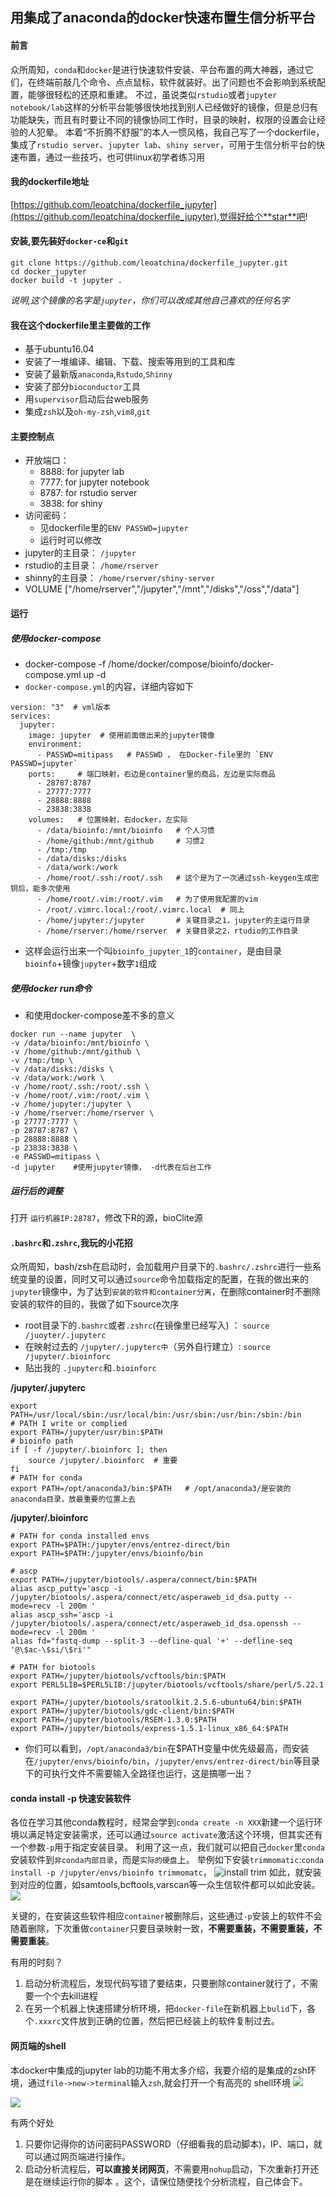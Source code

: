 ## 用集成了anaconda的docker快速布置生信分析平台
#### 前言
众所周知，`conda`和`docker`是进行快速软件安装、平台布置的两大神器，通过它们，在终端前敲几个命令、点点鼠标，软件就装好。出了问题也不会影响到系统配置，能够很轻松的还原和重建。
不过，虽说类似`rstudio`或者`jupyter notebook/lab`这样的分析平台能够很快地找到别人已经做好的镜像，但是总归有功能缺失，而且有时要让不同的镜像协同工作时，目录的映射，权限的设置会让经验的人犯晕。
本着“不折腾不舒服”的本人一惯风格，我自己写了一个dockerfile，集成了`rstudio server`、`jupyter lab`、`shiny server`，可用于生信分析平台的快速布置，通过一些技巧，也可供linux初学者练习用

#### 我的dockerfile地址
[https://github.com/leoatchina/dockerfile_jupyter](https://github.com/leoatchina/dockerfile_jupyter),觉得好给个**star**吧!

#### 安装,要先装好`docker-ce`和`git`
```
git clone https://github.com/leoatchina/dockerfile_jupyter.git
cd docker_jupyter
docker build -t jupyter . 
```
*说明,这个镜像的名字是`jupyter`，你们可以改成其他自己喜欢的任何名字*

#### 我在这个dockerfile里主要做的工作
- 基于ubuntu16.04
- 安装了一堆编译、编辑、下载、搜索等用到的工具和库
- 安装了最新版`anaconda`,`Rstudo`,`Shinny`
- 安装了部分`bioconductor`工具
- 用`supervisor`启动后台web服务
- 集成`zsh`以及`oh-my-zsh`,`vim8`,`git`


#### 主要控制点
- 开放端口：
  - 8888: for jupyter lab
  - 7777: for jupyter notebook
  - 8787: for rstudio server
  - 3838: for shiny
- 访问密码：
  - 见dockerfile里的`ENV PASSWD=jupyter`
  - 运行时可以修改
- jupyter的主目录： `/jupyter`
- rstudio的主目录： `/home/rserver`
- shinny的主目录： `/home/rserver/shiny-server`
- VOLUME ["/home/rserver","/jupyter","/mnt","/disks","/oss","/data"]



#### 运行
##### 使用docker-compose
- docker-compose -f /home/docker/compose/bioinfo/docker-compose.yml up -d
- `docker-compose.yml`的内容，详细内容如下
```
version: "3"  # vml版本
services:
  jupyter:  
    image: jupyter  # 使用前面做出来的jupyter镜像
    environment:
      - PASSWD=mitipass   # PASSWD ， 在Docker-file里的 `ENV PASSWD=jupyter`
    ports:     # 端口映射，右边是container里的商品，左边是实际商品
      - 28787:8787
      - 27777:7777
      - 28888:8888
      - 23838:3838
    volumes:   # 位置映射，右docker，左实际
      - /data/bioinfo:/mnt/bioinfo   # 个人习惯   
      - /home/github:/mnt/github     # 习惯2
      - /tmp:/tmp 
      - /data/disks:/disks           
      - /data/work:/work
      - /home/root/.ssh:/root/.ssh   # 这个是为了一次通过ssh-keygen生成密钥后，能多次使用
      - /home/root/.vim:/root/.vim   # 为了使用我配置的vim
      - /root/.vimrc.local:/root/.vimrc.local  # 同上
      - /home/jupyter:/jupyter       # 关键目录之1，jupyter的主运行目录 
      - /home/rserver:/home/rserver  # 关键目录之2，rtudio的工作目录 
```
- 这样会运行出来一个叫`bioinfo_jupyter_1`的`container`，是由目录`bioinfo`+镜像`jupyter`+数字`1`组成 


##### 使用docker run命令
- 和使用docker-compose差不多的意义
```
docker run --name jupyter  \
-v /data/bioinfo:/mnt/bioinfo \ 
-v /home/github:/mnt/github \
-v /tmp:/tmp \
-v /data/disks:/disks \
-v /data/work:/work \
-v /home/root/.ssh:/root/.ssh \
-v /home/root/.vim:/root/.vim \
-v /home/jupyter:/jupyter \
-v /home/rserver:/home/rserver \
-p 27777:7777 \
-p 28787:8787 \
-p 28888:8888 \
-p 23838:3838 \
-e PASSWD=mitipass \    
-d jupyter    #使用jupyter镜像， -d代表在后台工作
```

##### 运行后的调整
打开  `运行机器IP:28787`，修改下R的源，bioClite源


#### `.bashrc`和`.zshrc`,我玩的小花招
众所周知，bash/zsh在启动时，会加载用户目录下的`.bashrc/.zshrc`进行一些系统变量的设置，同时又可以通过`source`命令加载指定的配置，在我的做出来的`jupyter`镜像中，为了达到`安装的软件和container分离`，在删除container时不删除安装的软件的目的，我做了如下source次序
- root目录下的`.bashrc`或者`.zshrc`(在镜像里已经写入) ： `source /juoyter/.jupyterc`
- 在映射过去的 `/jupyter/.jupyterc中`（另外自行建立）:  `source /jupyter/.bioinforc`
- 贴出我的 `.jupyterc`和`.bioinforc`

**/jupyter/.jupyterc**
``` 
export PATH=/usr/local/sbin:/usr/local/bin:/usr/sbin:/usr/bin:/sbin:/bin 
# PATH I write or complied
export PATH=/jupyter/usr/bin:$PATH
# bioinfo path
if [ -f /jupyter/.bioinforc ]; then
    source /jupyter/.bioinforc  # 重要
fi
# PATH for conda
export PATH=/opt/anaconda3/bin:$PATH   # /opt/anaconda3/是安装的anaconda目录，放最重要的位置上去
```

**/jupyter/.bioinforc**
```
# PATH for conda installed envs
export PATH=$PATH:/jupyter/envs/entrez-direct/bin
export PATH=$PATH:/jupyter/envs/bioinfo/bin

# ascp
export PATH=/jupyter/biotools/.aspera/connect/bin:$PATH
alias ascp_putty='ascp -i /jupyter/biotools/.aspera/connect/etc/asperaweb_id_dsa.putty --mode=recv -l 200m '
alias ascp_ssh='ascp -i /jupyter/biotools/.aspera/connect/etc/asperaweb_id_dsa.openssh --mode=recv -l 200m '
alias fd="fastq-dump --split-3 --defline-qual '+' --defline-seq '@\$ac-\$si/\$ri'"

# PATH for biotools
export PATH=/jupyter/biotools/vcftools/bin:$PATH
export PERL5LIB=$PERL5LIB:/jupyter/biotools/vcftools/share/perl/5.22.1

export PATH=/jupyter/biotools/sratoolkit.2.5.6-ubuntu64/bin:$PATH
export PATH=/jupyter/biotools/gdc-client/bin:$PATH
export PATH=/jupyter/biotools/RSEM-1.3.0:$PATH
export PATH=/jupyter/biotools/express-1.5.1-linux_x86_64:$PATH
```

- 你们可以看到，`/opt/anaconda3/bin`在$PATH变量中优先级最高，而安装在`/jupyter/envs/bioinfo/bin`，`/jupyter/envs/entrez-direct/bin`等目录下的可执行文件不需要输入全路径也运行，这是搞哪一出？


#### conda install -p 快速安装软件
各位在学习其他conda教程时，经常会学到`conda create -n XXX`新建一个运行环境以满足特定安装需求，还可以通过`source activate`激活这个环境，但其实还有一个参数`-p`用于指定安装目录。
利用了这一点，我们就可以把自己`docker`里`conda`安装软件到`非conda内部目录`，而是`实际的硬盘`上。
举例如下安装`trimmomatic`:`conda install -p /jupyter/envs/bioinfo trimmomatc`，
![install trim](http://oxa21co60.bkt.clouddn.com/99acb90192939d988774b08cd910aaf7.png)
如此，就安装到对应的位置，如samtools,bcftools,varscan等一众生信软件都可以如此安装。
![](http://oxa21co60.bkt.clouddn.com/67697b228ccd03b2d790ffa431f42f56.png)

关键的，在安装这些软件相应`container`被删除后，这些通过`-p`安装上的软件不会随着删除，下次重做`container`只要目录映射一致，**不需要重装，不需要重装，不需要重装**。

有用的时刻？
1. 启动分析流程后，发现代码写错了要结束，只要删除container就行了，不需要一个个去kill进程
2. 在另一个机器上快速搭建分析环境，把`docker-file`在新机器上`bulid`下，各个`.xxxrc`文件放到正确的位置，然后把已经装上的软件复制过去。


#### 网页端的shell
本docker中集成的jupyter lab的功能不用太多介绍，我要介绍的是集成的zsh环境，通过`file->new->terminal`输入`zsh`,就会打开一个有高亮的 shell环境
![](http://oxa21co60.bkt.clouddn.com/8a01aa9e432b7aec038509dea20617ec.png)

![](http://oxa21co60.bkt.clouddn.com/a5bcb9e27ae5bc575a42bdd6fc00d3d6.png)

有两个好处
1. 只要你记得你的访问密码PASSWORD（仔细看我的启动脚本)，IP、端口，就可以通过网页端进行操作。
2. 启动分析流程后，**可以直接关闭网页**，不需要用`nohup`启动，下次重新打开还是在继续运行你的脚本 。这个，请保位随便找个分析流程，自己体会下。
